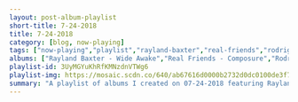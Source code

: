 ```yaml
---
layout: post-album-playlist
short-title: 7-24-2018
title: 7-24-2018
category: [blog, now-playing]
tags: ["now-playing","playlist","rayland-baxter","real-friends","rodrigo-y-gabriela","chuck-berry"]
albums: ["Rayland Baxter - Wide Awake","Real Friends - Composure","Rodrigo y Gabriela - Rodrigo Y Gabriela (Deluxe)","Chuck Berry - Have Mercy - His Complete Chess Recordings 1969 - 1974"]
playlist-id: 3UyMGYuKhRfKMNzdnVTWg6
playlist-img: https://mosaic.scdn.co/640/ab67616d0000b2732d0dc0100de3f7bbb918c36aab67616d0000b2738d3eb8fc673f257f99bc74c4ab67616d0000b273d124e1bb796385194f659200ab67616d0000b273f12b6a918856dd7806ad3b22
summary: "A playlist of albums I created on 07-24-2018 featuring Rayland Baxter, Real Friends, Rodrigo y Gabriela, and Chuck Berry"
---
```

